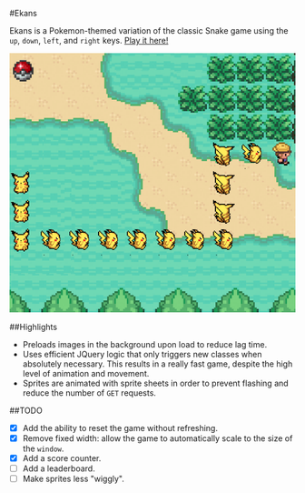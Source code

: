 #Ekans

Ekans is a Pokemon-themed variation of the classic Snake game using the `up`, `down`, `left`, and `right` keys. [Play it here!](http://eka.nz)

![screenshot](assets/screenshot.png)

##Highlights
* Preloads images in the background upon load to reduce lag time.
* Uses efficient JQuery logic that only triggers new classes when absolutely necessary. This results in a really fast game, despite the high level of animation and movement.
* Sprites are animated with sprite sheets in order to prevent flashing and reduce the number of `GET` requests.


##TODO
- [x] Add the ability to reset the game without refreshing.
- [x] Remove fixed width: allow the game to automatically scale to the size of the `window`.
- [x] Add a score counter.
- [ ] Add a leaderboard.
- [ ] Make sprites less "wiggly".  
